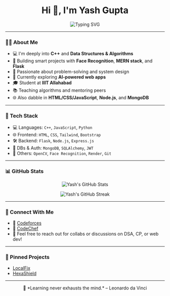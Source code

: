 <h1 align="center">Hi 👋, I'm Yash Gupta</h1>

<p align="center">
  <img src="https://readme-typing-svg.demolab.com?font=Fira+Code&pause=1000&center=true&vCenter=true&width=435&lines=Competitive+Programmer;C%2B%2B+Enthusiast;Full-Stack+Web+Developer;Lifelong+Learner" alt="Typing SVG" />
</p>

---

### 👨‍💻 About Me

- 💻 I'm deeply into **C++** and **Data Structures & Algorithms**
- 🤖 Building smart projects with **Face Recognition**, **MERN stack**, and **Flask**
- 🧠 Passionate about problem-solving and system design
- 🎯 Currently exploring **AI-powered web apps**
- 🎓 Student at **IIIT Allahabad**
- 📚 Teaching algorithms and mentoring peers
- 🌐 Also dabble in **HTML/CSS/JavaScript**, **Node.js**, and **MongoDB**

---

### 🔧 Tech Stack

- 💻 Languages: `C++`, `JavaScript`, `Python`
- 🌐 Frontend: `HTML`, `CSS`, `Tailwind`, `Bootstrap`
- 🛠️ Backend: `Flask`, `Node.js`, `Express.js`
- 🧠 DBs & Auth: `MongoDB`, `SQLAlchemy`, `JWT`
- 🎥 Others: `OpenCV`, `Face Recognition`, `Render`, `Git`

---

### 📊 GitHub Stats

<p align="center">
  <img src="https://github-readme-stats.vercel.app/api?username=Yashgupta8&show_icons=true&theme=radical" alt="Yash's GitHub Stats"/>
</p>

<p align="center">
  <img src="https://github-readme-streak-stats.herokuapp.com/?user=Yashgupta8&theme=radical" alt="Yash's GitHub Streak"/>
</p>

---

### 🚀 Connect With Me

- 📎 [Codeforces](https://codeforces.com/profile/Yashgupta8)
- 📎 [CodeChef](https://www.codechef.com/users/yashgupta8)
- 💬 Feel free to reach out for collabs or discussions on DSA, CP, or web dev!

---

### 📁 Pinned Projects

- [LocalFix](https://github.com/Yashgupta8/localfix)  
- [HexaShield](https://github.com/Yashgupta8/HexaShield-Decentralized-Storage-with-built-in-Data-Auditing)


---

<p align="center">
  🧠 *Learning never exhausts the mind.* – Leonardo da Vinci
</p>
